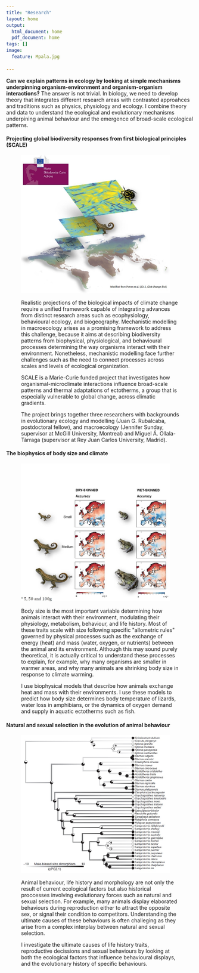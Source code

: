 ```yaml
---
title: "Research"
layout: home
output:
  html_document: home
  pdf_document: home
tags: []
image:
  feature: Mpala.jpg

---
```


**Can we explain patterns in ecology by looking at simple mechanisms underpinning organism-environment and organism-organism interactions?** The answer is not trivial. In biology, we need to develop theory that integrates different research areas with contrasted approahces and traditions such as physics, physiology and ecology. I combine theory and data to understand the ecological and evolutionary mechanisms underpining animal behaviour and the emergence of broad-scale ecological patterns.

<h4> Projecting global biodiversity responses from first biological principles (SCALE) </h4>

<figure class = "half">
<img src="/images/SCALE.jpg" height="370px" width="400px"> 

<p>Realistic projections of the biological impacts of climate change require a unified framework capable of integrating advances from distinct research areas such as ecophysiology, behavioural ecology, and biogeography. Mechanistic modelling in macroecology arises as a promising framework to address this challenge, because it aims at describing biodiversity patterns from biophysical, physiological, and behavioural processes determining the way organisms interact with their environment. Nonetheless, mechanistic modelling face further challenges such as the need to connect processes across scales and levels of ecological organization.</p>
<p>SCALE is a Marie-Curie funded project that investigates how organismal-microclimate interactions influence broad-scale patterns and thermal adaptations of ectotherms, a group that is especially vulnerable to global change, across climatic gradients.</p>
<p>The project brings together three researchers with backgrounds in evolutionary ecology and modelling (Juan G. Rubalcaba, postdoctoral fellow), and macroecology (Jennifer Sunday, supervisor at McGill University, Montreal) and Miguel Á. Ollala-Tárraga (supervisor at Rey Juan Carlos University, Madrid).</p>

</figure>

<h4> The biophysics of body size and climate </h4>
<figure class = "half">
<img src="/images/maps.jpg" height="370px" width="400px"> 

<p> Body size is the most important variable determining how animals interact with their environment, modulating their physiology, metabolism, behaviour, and life history. Most of these traits scale with size following specific "allometric rules" governed by physical processes such as the exchange of energy (heat) and mass (water, oxygen, or nutrients) between the animal and its environment. Although this may sound purely theoretical, it is actually critical to understand these processes to explain, for example, why many organisms are smaller in warmer areas, and why many animals are shrinking body size in response to climate warming. </p>

<p>I use biophysical models that describe how animals exchange heat and mass with their environments. I use these models to predict how body size determines body temperature of lizards, water loss in amphibians, or the dynamics of oxygen demand and supply in aquatic ectotherms such as fish. </p>

</figure> 

<h4> Natural and sexual selection in the evolution of animal behaviour </h4>

<figure class = "half">
<img src="/images/tree.jpg" height="370px" width="400px"> 

<p>Animal behaviour, life history and morphology are not only the result of current ecological factors but also historical proccesses involving evolutionary forces such as natural and sexual selection. For example, many animals display elaborated behaviours during reproduction either to attract the opposite sex, or signal their condition to competitors. Understanding the ultimate causes of these behaviours is often challeging as they arise from a complex interplay between natural and sexual selection. </p>

<p> I investigate the ultimate causes of life history traits, reproductive decissions and sexual behaviours by looking at both the ecological factors that influence behavioural displays, and the evolutionary history of specific behaviours.</p>

</figure>
